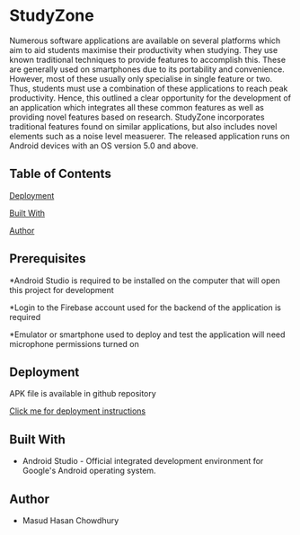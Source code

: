 ﻿# StudyZone
Numerous software applications are available on several platforms which aim to aid students maximise their productivity when studying. They use known traditional techniques to provide features to accomplish this. These are generally used on smartphones due to its portability and convenience. However, most of these usually only specialise in single feature or two. Thus, students must use a combination of these applications to reach peak productivity. Hence, this outlined a clear opportunity for the development of an application which integrates all these common features as well as providing novel features based on research. StudyZone incorporates traditional features found on similar applications, but also includes novel elements such as a noise level measuerer. The released application runs on Android devices with an OS version 5.0 and above.

## Table of Contents

[Deployment](https://github.com/PrinceOfTheEast/StudyZone/tree/master#deployment)

[Built With](https://github.com/PrinceOfTheEast/StudyZone/tree/master#built-with)

[Author](https://github.com/PrinceOfTheEast/StudyZone/tree/master#author)

## Prerequisites
*Android Studio is required to be installed on the computer that will open this project for development

*Login to the Firebase account used for the backend of the application is required

*Emulator or smartphone used to deploy and test the application will need microphone permissions turned on

## Deployment
APK file is available in github repository

[Click me for deployment instructions](https://www.androidcentral.com/android-apps-install/)

## Built With

*	Android Studio - Official integrated development environment for Google's Android operating system.

## Author
*	Masud Hasan Chowdhury

  
